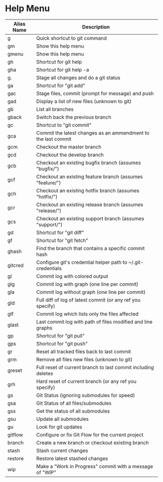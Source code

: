 # Help Menu

| Alias Name    | Description                                                   |
| ------------- | ------------------------------------------------------------- |
| g             | Quick shortcut to git command                                 |
| gm            | Show this help menu                                           |
| gmenu         | Show this help menu                                           |
| gh            | Shortcut for git help                                         |
| gha           | Shortcut for git help -a                                      |
| g.            | Stage all changes and do a git status                         |
| ga            | Shortcut for "git add"                                        |
| gac           | Stage files, commit (prompt for message) and push             |
| gad           | Display a list of new files (unknown to git)                  |
| gb            | List all branches                                             |
| gback         | Switch back the previous branch                               |
| gc            | Shortcut to "git commit"                                      |
| gca           | Commit the latest changes as an ammendment to the last commit |
| gcm           | Checkout the master branch                                    |
| gcd           | Checkout the develop branch                                   |
| gcb           | Checkout an existing bugfix branch (assumes "bugfix/")        |
| gcf           | Checkout an existing feature branch (assumes "feature/")      |
| gch           | Checkout an existing hotfix branch (assumes "hotfix/")        |
| gcr           | Checkout an existing release branch (assumes "release/")      |
| gcs           | Checkout an existing support branch (assumes "support/")      |
| gd            | Shortcut for "git diff"                                       |
| gf            | Shortcut for "git fetch"                                      |
| ghash         | Find the branch that contains a specific commit hash          |
| gitcred       | Configure git's credential helper path to ~/.git-credentials  |
| gl            | Commit log with colored output                                |
| glg           | Commit log with graph (one line per commit)                   |
| gla           | Commit log without graph (one line per commit)                |
| gld           | Full diff of log of latest commit (or any ref you specify)    |
| glf           | Commit log which lists only the files affected                |
| glast         | Last commit log with path of files modified and line graphs   |
| gp            | Shortcut for "git pull"                                       |
| gps           | Shortcut for "git push"                                       |
| gr            | Reset all tracked files back to last commit                   |
| grm           | Remove all files new files (unknown to git)                   |
| greset        | Full reset of current branch to last commit including deletes |
| grh           | Hard reset of current branch (or any ref you specify)         |
| gs            | Git Status (ignoring submodules for speed)                    |
| gsa           | Git Status of all files/submodules                            |
| gss           | Get the status of all submodules                              |
| gsu           | Update all submodules                                         |
| gu            | Look for git updates                                          |
| gitflow       | Configure or fix Git Flow for the current project             |
| branch        | Create a new branch or checkout existing branch               |
| stash         | Stash current changes                                         |
| restore       | Restore latest stashed changes                                |
| wip           | Make a "Work in Progress" commit with a message of "WIP"      |
